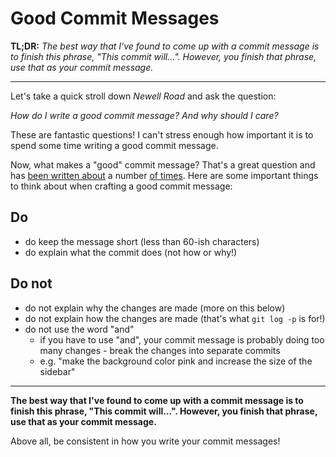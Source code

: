 # Good Commit Messages
__TL;DR:__ _The best way that I've found to come up with a commit message is to finish this phrase, "This commit will...". However, you finish that phrase, use that as your commit message._
___

Let's take a quick stroll down _Newell Road_ and ask the question:

_How do I write a good commit message? And why should I care?_

These are fantastic questions! I can't stress enough how important it is to spend some time writing a good commit message.

Now, what makes a "good" commit message? That's a great question and has [been written about](https://chris.beams.io/posts/git-commit/) a number [of times](https://tbaggery.com/2008/04/19/a-note-about-git-commit-messages.html). Here are some important things to think about when crafting a good commit message:

## Do

- do keep the message short (less than 60-ish characters)
- do explain what the commit does (not how or why!)

## Do not

- do not explain why the changes are made (more on this below)
- do not explain how the changes are made (that's what `git log -p` is for!)
- do not use the word "and"
    - if you have to use "and", your commit message is probably doing too many changes - break the changes into separate commits
    - e.g. "make the background color pink and increase the size of the sidebar"

___

__The best way that I've found to come up with a commit message is to finish this phrase, "This commit will...". However, you finish that phrase, use that as your commit message.__

Above all, be consistent in how you write your commit messages!

